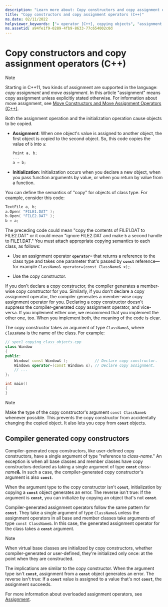 ```yaml
---
description: "Learn more about: Copy constructors and copy assignment operators (C++)"
title: "Copy constructors and copy assignment operators (C++)"
ms.date: 02/11/2022
helpviewer_keywords: ["= operator [C++], copying objects", "assignment statements [C++], copying objects", "assignment operators [C++], for copying objects", "objects [C++], copying", "initializing objects, by copying objects", "copying objects", "assigning values to copy objects"]
ms.assetid: a94fe1f9-0289-4fb9-8633-77c654002c0d
---
```

# Copy constructors and copy assignment operators (C++)

> [!NOTE]
> Starting in C++11, two kinds of assignment are supported in the language: *copy assignment* and *move assignment*. In this article "assignment" means copy assignment unless explicitly stated otherwise. For information about move assignment, see [Move Constructors and Move Assignment Operators (C++)](move-constructors-and-move-assignment-operators-cpp.md).
>
> Both the assignment operation and the initialization operation cause objects to be copied.

- **Assignment**: When one object's value is assigned to another object, the first object is copied to the second object. So, this code copies the value of `b` into `a`:

    ```cpp
    Point a, b;
    ...
    a = b;
    ```

- **Initialization**: Initialization occurs when you declare a new object, when you pass function arguments by value, or when you return by value from a function.

You can define the semantics of "copy" for objects of class type. For example, consider this code:

```cpp
TextFile a, b;
a.Open( "FILE1.DAT" );
b.Open( "FILE2.DAT" );
b = a;
```

The preceding code could mean "copy the contents of FILE1.DAT to FILE2.DAT" or it could mean "ignore FILE2.DAT and make `b` a second handle to FILE1.DAT." You must attach appropriate copying semantics to each class, as follows:

- Use an assignment operator **`operator=`** that returns a reference to the class type and takes one parameter that's passed by **`const`** reference—for example `ClassName& operator=(const ClassName& x);`.

- Use the copy constructor.

If you don't declare a copy constructor, the compiler generates a member-wise copy constructor for you. Similarly, if you don't declare a copy assignment operator, the compiler generates a member-wise copy assignment operator for you. Declaring a copy constructor doesn't suppress the compiler-generated copy assignment operator, and vice-versa. If you implement either one, we recommend that you implement the other one, too. When you implement both, the meaning of the code is clear.

The copy constructor takes an argument of type `ClassName&`, where *`ClassName`* is the name of the class. For example:

```cpp
// spec1_copying_class_objects.cpp
class Window
{
public:
    Window( const Window& );            // Declare copy constructor.
    Window& operator=(const Window& x); // Declare copy assignment.
    // ...
};

int main()
{
}
```

> [!NOTE]
> Make the type of the copy constructor's argument `const ClassName&` whenever possible. This prevents the copy constructor from accidentally changing the copied object. It also lets you copy from **`const`** objects.

## Compiler generated copy constructors

Compiler-generated copy constructors, like user-defined copy constructors, have a single argument of type "reference to *class-name*." An exception is when all base classes and member classes have copy constructors declared as taking a single argument of type **`const`** <em>class-name</em><strong>&</strong>. In such a case, the compiler-generated copy constructor's argument is also **`const`**.

When the argument type to the copy constructor isn't **`const`**, initialization by copying a **`const`** object generates an error. The reverse isn't true: If the argument is **`const`**, you can initialize by copying an object that's not **`const`**.

Compiler-generated assignment operators follow the same pattern for **`const`**. They take a single argument of type `ClassName&` unless the assignment operators in all base and member classes take arguments of type `const ClassName&`. In this case, the generated assignment operator for the class takes a **`const`** argument.

> [!NOTE]
> When virtual base classes are initialized by copy constructors, whether compiler-generated or user-defined, they're initialized only once: at the point when they are constructed.

The implications are similar to the copy constructor. When the argument type isn't **`const`**, assignment from a **`const`** object generates an error. The reverse isn't true: If a **`const`** value is assigned to a value that's not **`const`**, the assignment succeeds.

For more information about overloaded assignment operators, see [Assignment](../cpp/assignment.md).
